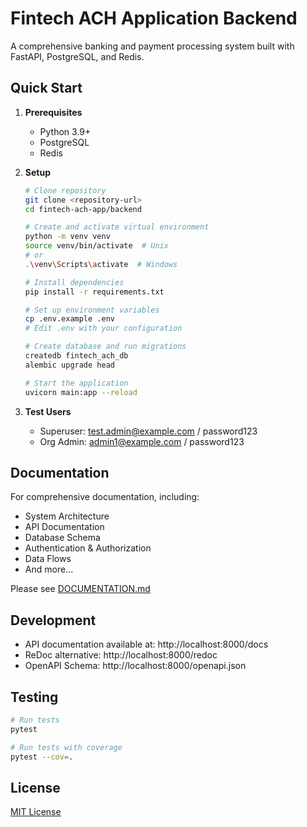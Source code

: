 # Fintech ACH Application Backend

A comprehensive banking and payment processing system built with FastAPI, PostgreSQL, and Redis.

## Quick Start

1. **Prerequisites**

   - Python 3.9+
   - PostgreSQL
   - Redis

2. **Setup**

   ```bash
   # Clone repository
   git clone <repository-url>
   cd fintech-ach-app/backend

   # Create and activate virtual environment
   python -m venv venv
   source venv/bin/activate  # Unix
   # or
   .\venv\Scripts\activate  # Windows

   # Install dependencies
   pip install -r requirements.txt

   # Set up environment variables
   cp .env.example .env
   # Edit .env with your configuration

   # Create database and run migrations
   createdb fintech_ach_db
   alembic upgrade head

   # Start the application
   uvicorn main:app --reload
   ```

3. **Test Users**
   - Superuser: test.admin@example.com / password123
   - Org Admin: admin1@example.com / password123

## Documentation

For comprehensive documentation, including:

- System Architecture
- API Documentation
- Database Schema
- Authentication & Authorization
- Data Flows
- And more...

Please see [DOCUMENTATION.md](./DOCUMENTATION.md)

## Development

- API documentation available at: http://localhost:8000/docs
- ReDoc alternative: http://localhost:8000/redoc
- OpenAPI Schema: http://localhost:8000/openapi.json

## Testing

```bash
# Run tests
pytest

# Run tests with coverage
pytest --cov=.
```

## License

[MIT License](LICENSE)
